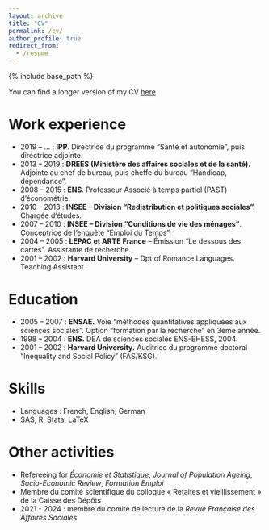 ```yaml
---
layout: archive
title: "CV"
permalink: /cv/
author_profile: true
redirect_from:
  - /resume
---
```


{% include base_path %}


You can find a longer version of my CV [here](../files/CV_droy_sept23.pdf)


Work experience
======

* 2019 – …     : **IPP**. Directrice du programme “Santé et autonomie”, puis directrice adjointe.
* 2013 – 2019  : **DREES (Ministère des affaires sociales et de la santé).** Adjointe au chef de bureau, puis cheffe du bureau “Handicap, dépendance”.
* 2008 – 2015  : **ENS**. Professeur Associé à temps partiel (PAST) d’économétrie.
* 2010 – 2013  : **INSEE – Division “Redistribution et politiques sociales”.** Chargée d’études.
* 2007 – 2010 : **INSEE – Division “Conditions de vie des ménages”**. Conceptrice de l’enquête “Emploi du Temps”.
* 2004 – 2005  : **LEPAC et ARTE France** – Émission “Le dessous des cartes”. Assistante de recherche.
* 2001 – 2002  : **Harvard University** – Dpt of Romance Languages. Teaching Assistant.


Education
======

- 2005 – 2007 : **ENSAE.** Voie “méthodes quantitatives appliquées aux sciences sociales”. Option “formation par la recherche” en 3ème année.
- 1998 – 2004 : **ENS.** DEA de sciences sociales ENS-EHESS, 2004.
- 2001 – 2002 : **Harvard University.** Auditrice du programme doctoral “Inequality and Social Policy” (FAS/KSG).

 
Skills
======
* Languages : French, English, German
* SAS, R, Stata, LaTeX


Other activities
======
- Refereeing for _Économie et Statistique_, _Journal of Population Ageing_, _Socio-Economic Review_, _Formation Emploi_
- Membre du comité scientifique du colloque « Retaites et vieillissement » de la Caisse des Dépôts
- 2021 - 2024 : membre du comité de lecture de la _Revue Française des Affaires Sociales_

